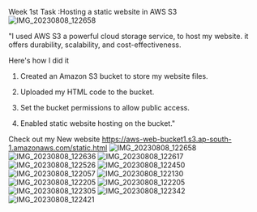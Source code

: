 Week 1st Task :Hosting a static website in AWS S3![IMG_20230808_122658](https://github.com/shilpashree2000/INFOTRIX/assets/122951570/73d3a4b8-9878-4dea-9202-47869ac312b7)


"I used AWS S3 a powerful cloud storage service, to host my website. it offers durability, scalability, and cost-effectiveness. 

Here's how I did it 

1. Created an Amazon S3 bucket to store my website files.

2. Uploaded my HTML code to the bucket.

3. Set the bucket permissions to allow public access.

4. Enabled static website hosting on the bucket."

Check out my New website
https://aws-web-bucket1.s3.ap-south-1.amazonaws.com/static.html
![IMG_20230808_122658](https://github.com/shilpashree2000/INFOTRIX/assets/122951570/b5756ad1-acab-4d39-b0fe-15908590553d)
![IMG_20230808_122636](https://github.com/shilpashree2000/INFOTRIX/assets/122951570/2fa04894-1004-4738-a7bc-81c96e20eeed)
![IMG_20230808_122617](https://github.com/shilpashree2000/INFOTRIX/assets/122951570/f0e3ef48-4eab-442a-a2e6-ec38312a84e8)
![IMG_20230808_122526](https://github.com/shilpashree2000/INFOTRIX/assets/122951570/4dd0f94b-06e6-4200-9992-d61164dc260b)
![IMG_20230808_122450](https://github.com/shilpashree2000/INFOTRIX/assets/122951570/4739acee-5598-4525-8c2e-34d48b9e6c16)![IMG_20230808_122057](https://github.com/shilpashree2000/INFOTRIX/assets/122951570/570ca1c2-d5b0-422c-b705-b33199e2745d)
![IMG_20230808_122130](https://github.com/shilpashree2000/INFOTRIX/assets/122951570/bf9c5222-c748-4003-b154-157c3efc4144)
![IMG_20230808_122205](https://github.com/shilpashree2000/INFOTRIX/assets/122951570/b6e4c52e-d00a-4787-bf77-0dd5d9342ddc)
![IMG_20230808_122205](https://github.com/shilpashree2000/INFOTRIX/assets/122951570/de43d65b-100f-4c86-afeb-a17215f7b5e4)
![IMG_20230808_122305](https://github.com/shilpashree2000/INFOTRIX/assets/122951570/2b34f0a9-9e98-4edd-a786-aa3c73a812d0)
![IMG_20230808_122342](https://github.com/shilpashree2000/INFOTRIX/assets/122951570/62b2d74f-6e0b-4560-aed2-c55830fa2adf)
![IMG_20230808_122421](https://github.com/shilpashree2000/INFOTRIX/assets/122951570/4de85a97-5b28-4c14-b2a7-bbe7524c1f6a)




